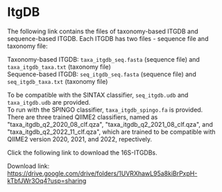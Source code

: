 # ItgDB
The following link contains the files of taxonomy-based ITGDB and sequence-based ITGDB. Each ITGDB has two files - sequence file and taxonomy file:

Taxonomy-based ITGDB: ```taxa_itgdb_seq.fasta``` (sequence file) and ```taxa_itgdb_taxa.txt``` (taxonomy file)\
Sequence-based ITGDB: ```seq_itgdb_seq.fasta``` (sequence file) and ```seq_itgdb_taxa.txt``` (taxonomy file)

To be compatible with the SINTAX classifier, ```seq_itgdb.udb``` and ```taxa_itgdb.udb``` are provided.\
To run with the SPINGO classifier, ```taxa_itgdb_spingo.fa``` is provided.\
There are three trained QIIME2 classifiers, named as "taxa_itgdb_q2_2020_08_clf.qza", "taxa_itgdb_q2_2021_08_clf.qza", and "taxa_itgdb_q2_2022_11_clf.qza", which are trained to be compatible with QIIME2 version 2020, 2021, and 2022, repectively. 

Click the following link to download the 16S-ITGDBs.

Download link: https://drive.google.com/drive/folders/1UVRXhawL95a8kiBrPxpH-kTbfJWr3Oq4?usp=sharing
